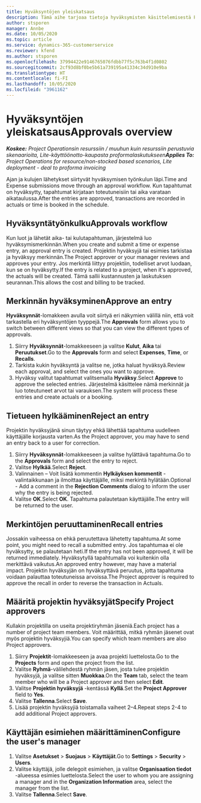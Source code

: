 ```yaml
---
title: Hyväksyntöjen yleiskatsaus
description: Tämä aihe tarjoaa tietoja hyväksymisten käsittelemisestä Project Operationsissa.
author: stsporen
manager: Annbe
ms.date: 10/05/2020
ms.topic: article
ms.service: dynamics-365-customerservice
ms.reviewer: kfend
ms.author: stsporen
ms.openlocfilehash: 37994422e9146765076fdbb77f5c763b4f1d0802
ms.sourcegitcommit: 2cf93d8bf0be5b61a739195a41334c34d910e9ba
ms.translationtype: HT
ms.contentlocale: fi-FI
ms.lasthandoff: 10/05/2020
ms.locfileid: "3961162"
---
```

# <a name="approvals-overview"></a><span data-ttu-id="01474-103">Hyväksyntöjen yleiskatsaus</span><span class="sxs-lookup"><span data-stu-id="01474-103">Approvals overview</span></span>

<span data-ttu-id="01474-104">_**Koskee:** Project Operationsin resurssiin / muuhun kuin resurssiin perustuvia skenaarioita, Lite-käyttöönotto-kaupasta proformalaskutukseen_</span><span class="sxs-lookup"><span data-stu-id="01474-104">_**Applies To:** Project Operations for resource/non-stocked based scenarios, Lite deployment - deal to proforma invoicing_</span></span>

<span data-ttu-id="01474-105">Ajan ja kulujen lähetykset siirtyvät hyväksymisen työnkulun läpi.</span><span class="sxs-lookup"><span data-stu-id="01474-105">Time and Expense submissions move through an approval workflow.</span></span> <span data-ttu-id="01474-106">Kun tapahtumat on hyväksytty, tapahtumat kirjataan toteutuneisiin tai aika varataan aikataulussa.</span><span class="sxs-lookup"><span data-stu-id="01474-106">After the entries are approved, transactions are recorded in actuals or time is booked in the schedule.</span></span>

## <a name="approvals-workflow"></a><span data-ttu-id="01474-107">Hyväksyntätyönkulku</span><span class="sxs-lookup"><span data-stu-id="01474-107">Approvals workflow</span></span>
<span data-ttu-id="01474-108">Kun luot ja lähetät aika- tai kulutapahtuman, järjestelmä luo hyväksymismerkinnän.</span><span class="sxs-lookup"><span data-stu-id="01474-108">When you create and submit a time or expense entry, an approval entry is created.</span></span> <span data-ttu-id="01474-109">Projektin hyväksyjä tai esimies tarkistaa ja hyväksyy merkinnän.</span><span class="sxs-lookup"><span data-stu-id="01474-109">The Project approver or your manager reviews and approves your entry.</span></span> <span data-ttu-id="01474-110">Jos merkintä liittyy projektiin, todelliset arvot luodaan, kun se on hyväksytty.</span><span class="sxs-lookup"><span data-stu-id="01474-110">If the entry is related to a project, when it's approved, the actuals will be created.</span></span> <span data-ttu-id="01474-111">Tämä sallii kustannusten ja laskutuksen seurannan.</span><span class="sxs-lookup"><span data-stu-id="01474-111">This allows the cost and billing to be tracked.</span></span> 

## <a name="approve-an-entry"></a><span data-ttu-id="01474-112">Merkinnän hyväksyminen</span><span class="sxs-lookup"><span data-stu-id="01474-112">Approve an entry</span></span>
<span data-ttu-id="01474-113">**Hyväksynnät**-lomakkeen avulla voit siirtyä eri näkymien välillä niin, että voit tarkastella eri hyväksyntöjen tyyppejä.</span><span class="sxs-lookup"><span data-stu-id="01474-113">The **Approvals** form allows you to switch between different views so that you can view the different types of approvals.</span></span>
  
1. <span data-ttu-id="01474-114">Siirry **Hyväksynnät**-lomakkeeseen ja valitse **Kulut**, **Aika** tai **Peruutukset**.</span><span class="sxs-lookup"><span data-stu-id="01474-114">Go to the **Approvals** form and select **Expenses**, **Time**, or **Recalls**.</span></span>
2. <span data-ttu-id="01474-115">Tarkista kukin hyväksyntä ja valitse ne, jotka haluat hyväksyä.</span><span class="sxs-lookup"><span data-stu-id="01474-115">Review each approval, and select the ones you want to approve.</span></span>
3. <span data-ttu-id="01474-116">Hyväksy valitut tapahtumat valitsemalla **Hyväksy**.</span><span class="sxs-lookup"><span data-stu-id="01474-116">Select **Approve** to approve the selected entries.</span></span>
<span data-ttu-id="01474-117">Järjestelmä käsittelee nämä merkinnät ja luo toteutuneet arvot tai varauksen.</span><span class="sxs-lookup"><span data-stu-id="01474-117">The system will process these entries and create actuals or a booking.</span></span>

## <a name="reject-an-entry"></a><span data-ttu-id="01474-118">Tietueen hylkääminen</span><span class="sxs-lookup"><span data-stu-id="01474-118">Reject an entry</span></span>
<span data-ttu-id="01474-119">Projektin hyväksyjänä sinun täytyy ehkä lähettää tapahtuma uudelleen käyttäjälle korjausta varten.</span><span class="sxs-lookup"><span data-stu-id="01474-119">As the Project approver, you may have to send an entry back to a user for correction.</span></span>
  
1. <span data-ttu-id="01474-120">Siirry **Hyväksynnät**-lomakkeeseen ja valitse hylättävä tapahtuma.</span><span class="sxs-lookup"><span data-stu-id="01474-120">Go to the **Approvals** form and select the entry to reject.</span></span> 
2. <span data-ttu-id="01474-121">Valitse **Hylkää**.</span><span class="sxs-lookup"><span data-stu-id="01474-121">Select **Reject**.</span></span>
3. <span data-ttu-id="01474-122">Valinnainen – Voit lisätä kommentin **Hylkäyksen kommentit** -valintaikkunaan ja ilmoittaa käyttäjälle, miksi merkintä hylätään.</span><span class="sxs-lookup"><span data-stu-id="01474-122">Optional - Add a comment in the **Rejection Comments** dialog to inform the user why the entry is being rejected.</span></span>
4. <span data-ttu-id="01474-123">Valitse **OK**.</span><span class="sxs-lookup"><span data-stu-id="01474-123">Select **OK**.</span></span> <span data-ttu-id="01474-124">Tapahtuma palautetaan käyttäjälle.</span><span class="sxs-lookup"><span data-stu-id="01474-124">The entry will be returned to the user.</span></span>
  
## <a name="recall-entries"></a><span data-ttu-id="01474-125">Merkintöjen peruuttaminen</span><span class="sxs-lookup"><span data-stu-id="01474-125">Recall entries</span></span>
<span data-ttu-id="01474-126">Jossakin vaiheessa on ehkä peruutettava lähetetty tapahtuma.</span><span class="sxs-lookup"><span data-stu-id="01474-126">At some point, you might need to recall a submitted entry.</span></span> <span data-ttu-id="01474-127">Jos tapahtumaa ei ole hyväksytty, se palautetaan heti.</span><span class="sxs-lookup"><span data-stu-id="01474-127">If the entry has not been approved, it will be returned immediately.</span></span> <span data-ttu-id="01474-128">Hyväksytyllä tapahtumalla voi kuitenkin olla merkittävä vaikutus.</span><span class="sxs-lookup"><span data-stu-id="01474-128">An approved entry however, may have a material impact.</span></span> <span data-ttu-id="01474-129">Projektin hyväksyjän on hyväksyttävä peruutus, jotta tapahtuma voidaan palauttaa toteutuneissa arvoissa.</span><span class="sxs-lookup"><span data-stu-id="01474-129">The Project approver is required to approve the recall in order to reverse the transaction in Actuals.</span></span>

## <a name="specify-project-approvers"></a><span data-ttu-id="01474-130">Määritä projektin hyväksyjät</span><span class="sxs-lookup"><span data-stu-id="01474-130">Specify Project approvers</span></span>
<span data-ttu-id="01474-131">Kullakin projektilla on useita projektiryhmän jäseniä.</span><span class="sxs-lookup"><span data-stu-id="01474-131">Each project has a number of project team members.</span></span> <span data-ttu-id="01474-132">Voit määrittää, mitkä ryhmän jäsenet ovat myös projektin hyväksyjiä.</span><span class="sxs-lookup"><span data-stu-id="01474-132">You can specify which team members are also Project approvers.</span></span>

1. <span data-ttu-id="01474-133">Siirry **Projektit**-lomakkeeseen ja avaa projekti luettelosta.</span><span class="sxs-lookup"><span data-stu-id="01474-133">Go to the **Projects** form and open the project from the list.</span></span>
2. <span data-ttu-id="01474-134">Valitse **Ryhmä**-välilehdestä ryhmän jäsen, josta tulee projektin hyväksyjä, ja valitse sitten **Muokkaa**.</span><span class="sxs-lookup"><span data-stu-id="01474-134">On the **Team** tab, select the team member who will be a Project approver and then select **Edit**.</span></span>
3. <span data-ttu-id="01474-135">Valitse **Projektin hyväksyjä** -kentässä **Kyllä**.</span><span class="sxs-lookup"><span data-stu-id="01474-135">Set the **Project Approver** field to **Yes**.</span></span>
4. <span data-ttu-id="01474-136">Valitse **Tallenna**.</span><span class="sxs-lookup"><span data-stu-id="01474-136">Select **Save**.</span></span>
5. <span data-ttu-id="01474-137">Lisää projektin hyväksyjiä toistamalla vaiheet 2–4.</span><span class="sxs-lookup"><span data-stu-id="01474-137">Repeat steps 2-4 to add additional Project approvers.</span></span>

## <a name="configure-the-users-manager"></a><span data-ttu-id="01474-138">Käyttäjän esimiehen määrittäminen</span><span class="sxs-lookup"><span data-stu-id="01474-138">Configure the user's manager</span></span>

1. <span data-ttu-id="01474-139">Valitse **Asetukset** > **Suojaus** > **Käyttäjät**.</span><span class="sxs-lookup"><span data-stu-id="01474-139">Go to **Settings** > **Security** > **Users**.</span></span>
2. <span data-ttu-id="01474-140">Valitse käyttäjä, jolle delegoit esimiehen, ja valitse **Organisaation tiedot** -alueessa esimies luettelosta.</span><span class="sxs-lookup"><span data-stu-id="01474-140">Select the user to whom you are assigning a manager and in the **Organization Information** area, select the manager from the list.</span></span> 
3. <span data-ttu-id="01474-141">Valitse **Tallenna**.</span><span class="sxs-lookup"><span data-stu-id="01474-141">Select **Save**.</span></span>


